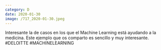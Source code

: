 ```yaml
--- 
category: D 
date: 2020-01-30 
image: /717_2020-01-30.jpeg 
--- 
```


Interesante la de casos en los que el Machine Learning está ayudando a la medicina. Este ejemplo que os comparto es sencillo y muy interesante. #DELOITTE #MACHINELEARNING
